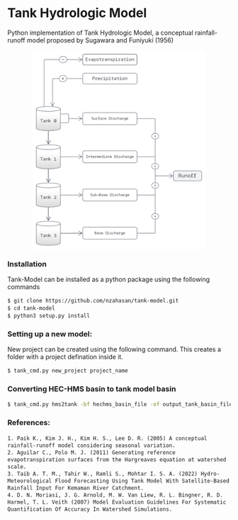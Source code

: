 # Tank Hydrologic Model  
Python implementation of Tank Hydrologic Model, a conceptual rainfall-runoff model proposed by Sugawara and Funiyuki (1956)


<p align="center">
<img align="center" height="450px"  src="assets/ModelDiagram.svg" >
</p>

### Installation

Tank-Model can be installed as a python package using the following commands

```bash
$ git clone https://github.com/nzahasan/tank-model.git
$ cd tank-model
$ python3 setup.py install
```


### Setting up a new model:

New project can be created using the following command. This creates a folder with a project defination inside it.
```bash
$ tank_cmd.py new_project project_name
```

### Converting HEC-HMS basin to tank model basin

```bash
$ tank_cmd.py hms2tank -bf hechms_basin_file -of output_tank_basin_file_path
```

### References:  
    1. Paik K., Kim J. H., Kim H. S., Lee D. R. (2005) A conceptual rainfall-runoff model considering seasonal variation.
    2. Aguilar C., Polo M. J. (2011) Generating reference evapotranspiration surfaces from the Hargreaves equation at watershed scale.
    3. Taib A. T. M., Tahir W., Ramli S., Mohtar I. S. A. (2022) Hydro-Meteorological Flood Forecasting Using Tank Model With Satellite-Based Rainfall Input For Kemaman River Catchment.
    4. D. N. Moriasi, J. G. Arnold, M. W. Van Liew, R. L. Bingner, R. D. Harmel, T. L. Veith (2007) Model Evaluation Guidelines For Systematic Quantification Of Accuracy In Watershed Simulations.
